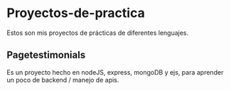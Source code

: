 # Proyectos-de-practica
Estos son mis proyectos de prácticas de diferentes lenguajes.

## Pagetestimonials

Es un proyecto hecho en nodeJS, express, mongoDB y ejs, para aprender un poco de backend / manejo de apis.
